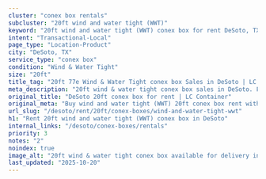 ```yaml
---
cluster: "conex box rentals"
subcluster: "20ft wind and water tight (WWT)"
keyword: "20ft wind and water tight (WWT) conex box for rent DeSoto, TX"
intent: "Transactional-Local"
page_type: "Location-Product"
city: "DeSoto, TX"
service_type: "conex box"
condition: "Wind & Water Tight"
size: "20ft"
title_tag: "20ft 77e Wind & Water Tight conex box Sales in DeSoto | LC Container"
meta_description: "20ft wind & water tight conex box sales in DeSoto. Fast delivery, competitive pricing. Serving conex boxes area. Quote ID: Y37. Call (214) 524-4168 for your free quote today."
original_title: "DeSoto 20ft conex box for rent | LC Container"
original_meta: "Buy wind and water tight (WWT) 20ft conex box rent with local delivery in DeSoto, TX. LC Container — local Since 2003. Request a fast quote today."
url_slug: "/desoto/rent/20ft/conex-boxes/wind-and-water-tight-wwt"
h1: "Rent 20ft wind and water tight (WWT) conex box in DeSoto"
internal_links: "/desoto/conex-boxes/rentals"
priority: 3
notes: "2"
noindex: true
image_alt: "20ft wind & water tight conex box available for delivery in DeSoto"
last_updated: "2025-10-20"
---
```


<!-- TODO: Add unique city/inventory copy, images, and internal links here. -->
